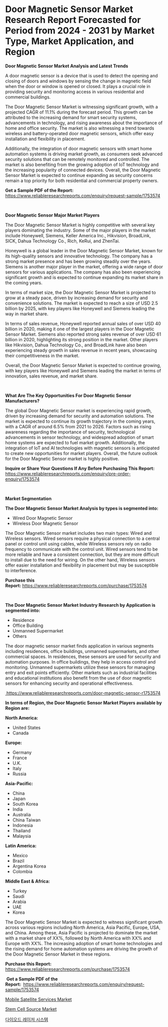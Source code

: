 <p><h1>Door Magnetic Sensor Market Research Report Forecasted for Period from 2024 -  2031 by Market Type, Market Application, and Region</h1></p><p><strong>Door Magnetic Sensor Market Analysis and Latest Trends</strong></p>
<p><p>A door magnetic sensor is a device that is used to detect the opening and closing of doors and windows by sensing the change in magnetic field when the door or window is opened or closed. It plays a crucial role in providing security and monitoring access in various residential and commercial buildings.</p><p>The Door Magnetic Sensor Market is witnessing significant growth, with a projected CAGR of 11.1% during the forecast period. This growth can be attributed to the increasing demand for smart security systems, advancements in technology, and rising awareness about the importance of home and office security. The market is also witnessing a trend towards wireless and battery-operated door magnetic sensors, which offer easy installation and flexibility in placement.</p><p>Additionally, the integration of door magnetic sensors with smart home automation systems is driving market growth, as consumers seek advanced security solutions that can be remotely monitored and controlled. The market is also benefiting from the growing adoption of IoT technology and the increasing popularity of connected devices. Overall, the Door Magnetic Sensor Market is expected to continue expanding as security concerns remain a top priority for both residential and commercial property owners.</p></p>
<p><strong>Get a Sample PDF of the Report:&nbsp;</strong> <a href="https://www.reliableresearchreports.com/enquiry/request-sample/1753574">https://www.reliableresearchreports.com/enquiry/request-sample/1753574</a></p>
<p>&nbsp;</p>
<p><strong>Door Magnetic Sensor Major Market Players</strong></p>
<p><p>The Door Magnetic Sensor Market is highly competitive with several key players dominating the industry. Some of the major players in the market include Honeywell, Siemens, Keller America Inc., Hikvision, BroadLink, SICK, Dahua Technology Co., Rich, KeRui, and ZhenTai. </p><p>Honeywell is a global leader in the Door Magnetic Sensor Market, known for its high-quality sensors and innovative technology. The company has a strong market presence and has been growing steadily over the years. Siemens is another major player in the market, offering a wide range of door sensors for various applications. The company has also been experiencing significant growth and is expected to continue expanding its market share in the coming years.</p><p>In terms of market size, the Door Magnetic Sensor Market is projected to grow at a steady pace, driven by increasing demand for security and convenience solutions. The market is expected to reach a size of USD 2.5 billion by 2025, with key players like Honeywell and Siemens leading the way in market share.</p><p>In terms of sales revenue, Honeywell reported annual sales of over USD 40 billion in 2020, making it one of the largest players in the Door Magnetic Sensor Market. Siemens also reported strong sales revenue of over USD 61 billion in 2020, highlighting its strong position in the market. Other players like Hikvision, Dahua Technology Co., and BroadLink have also been experiencing steady growth in sales revenue in recent years, showcasing their competitiveness in the market. </p><p>Overall, the Door Magnetic Sensor Market is expected to continue growing, with key players like Honeywell and Siemens leading the market in terms of innovation, sales revenue, and market share.</p></p>
<p>&nbsp;</p>
<p><strong>What Are The Key Opportunities For Door Magnetic Sensor Manufacturers?</strong></p>
<p><p>The global Door Magnetic Sensor market is experiencing rapid growth, driven by increasing demand for security and automation solutions. The market is expected to continue its growth trajectory in the coming years, with a CAGR of around 6.5% from 2021 to 2026. Factors such as rising awareness regarding the importance of security, technological advancements in sensor technology, and widespread adoption of smart home systems are expected to fuel market growth. Additionally, the integration of IoT and AI technologies with magnetic sensors is anticipated to create new opportunities for market players. Overall, the future outlook for the Door Magnetic Sensor market is highly positive.</p></p>
<p><strong>Inquire or Share Your Questions If Any Before Purchasing This Report:</strong> <a href="https://www.reliableresearchreports.com/enquiry/pre-order-enquiry/1753574">https://www.reliableresearchreports.com/enquiry/pre-order-enquiry/1753574</a></p>
<p>&nbsp;</p>
<p><strong>Market Segmentation</strong></p>
<p><strong>The Door Magnetic Sensor Market Analysis by types is segmented into:</strong></p>
<p><ul><li>Wired Door Magnetic Sensor</li><li>Wireless Door Magnetic Sensor</li></ul></p>
<p><p>The Door Magnetic Sensor market includes two main types: Wired and Wireless sensors. Wired sensors require a physical connection to a central panel or control unit using cables, while Wireless sensors rely on radio frequency to communicate with the control unit. Wired sensors tend to be more reliable and have a consistent connection, but they are more difficult to install due to the need for wiring. On the other hand, Wireless sensors offer easier installation and flexibility in placement but may be susceptible to interference.</p></p>
<p><strong>Purchase this Report:&nbsp;</strong><a href="https://www.reliableresearchreports.com/purchase/1753574">https://www.reliableresearchreports.com/purchase/1753574</a></p>
<p>&nbsp;</p>
<p><strong>The Door Magnetic Sensor Market Industry Research by Application is segmented into:</strong></p>
<p><ul><li>Residence</li><li>Office Building</li><li>Unmanned Supermarket</li><li>Others</li></ul></p>
<p><p>The door magnetic sensor market finds application in various segments including residences, office buildings, unmanned supermarkets, and other commercial spaces. In residences, these sensors are used for security and automation purposes. In office buildings, they help in access control and monitoring. Unmanned supermarkets utilize these sensors for managing entry and exit points efficiently. Other markets such as industrial facilities and educational institutions also benefit from the use of door magnetic sensors for enhancing security and operational effectiveness.</p></p>
<p><a href="https://www.reliableresearchreports.com/door-magnetic-sensor-r1753574">&nbsp;https://www.reliableresearchreports.com/door-magnetic-sensor-r1753574</a></p>
<p><strong>In terms of Region, the Door Magnetic Sensor Market Players available by Region are:</strong></p>
<p>
    <p> <strong> North America: </strong>
        <ul>
            <li>United States</li>
            <li>Canada</li>
        </ul>
        </p> 
    <p> <strong> Europe: </strong>
        <ul>
            <li>Germany</li>
            <li>France</li>
            <li>U.K.</li>
            <li>Italy</li>
            <li>Russia</li>
        </ul>
        </p> 
    <p> <strong> Asia-Pacific: </strong>
        <ul>
            <li>China</li>
            <li>Japan</li>
            <li>South Korea</li>
            <li>India</li>
            <li>Australia</li>
            <li>China Taiwan</li>
            <li>Indonesia</li>
            <li>Thailand</li>
            <li>Malaysia</li>
        </ul>
        </p> 
    <p> <strong> Latin America: </strong>
        <ul>
            <li>Mexico</li>
            <li>Brazil</li>
            <li>Argentina Korea</li>
            <li>Colombia</li>
        </ul>
        </p> 
    <p> <strong> Middle East & Africa: </strong>
        <ul>
            <li>Turkey</li>
            <li>Saudi</li>
            <li>Arabia</li>
            <li>UAE</li>
            <li>Korea</li>
        </ul>
    </p>
    </p>
<p><p>The Door Magnetic Sensor Market is expected to witness significant growth across various regions including North America, Asia Pacific, Europe, USA, and China. Among these, Asia Pacific is projected to dominate the market with a market share of XX%, followed by North America with XX% and Europe with XX%. The increasing adoption of smart home technologies and the rising demand for home automation systems are driving the growth of the Door Magnetic Sensor Market in these regions.</p></p>
<p><strong>Purchase this Report: </strong><a href="https://www.reliableresearchreports.com/purchase/1753574">https://www.reliableresearchreports.com/purchase/1753574</a></p>
<p>&nbsp;<strong>Get a Sample PDF of the Report:&nbsp;&nbsp;</strong><a href="https://www.reliableresearchreports.com/enquiry/request-sample/1753574">https://www.reliableresearchreports.com/enquiry/request-sample/1753574</a></p>
<p><strong></strong></p>
<p><p><a href="https://www.linkedin.com/pulse/mobile-satellite-services-market-share-evolution-growth-trends-lyl6f">Mobile Satellite Services Market</a></p><p><a href="https://www.linkedin.com/pulse/stem-cell-source-market-trends-analysis-forecasted-period-2024-2031-c2fxe">Stem Cell Source Market</a></p><p><a href="https://github.com/oajzkywllm460/Market-Research-Report-List-2/blob/main/413262454745.md">다이오드 레이저 시스템</a></p></p>
